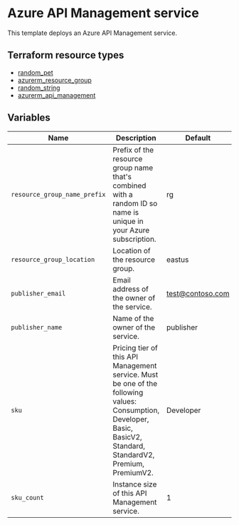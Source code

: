 # Azure API Management service

This template deploys an Azure API Management service.

## Terraform resource types

- [random_pet](https://registry.terraform.io/providers/hashicorp/random/latest/docs/resources/pet)
- [azurerm_resource_group](https://registry.terraform.io/providers/hashicorp/azurerm/latest/docs/resources/resource_group)
- [random_string](https://registry.terraform.io/providers/hashicorp/random/latest/docs/resources/string)
- [azurerm_api_management](https://registry.terraform.io/providers/hashicorp/azurerm/latest/docs/resources/api_management)

## Variables

| Name | Description | Default |
|-|-|-|
| `resource_group_name_prefix` | Prefix of the resource group name that's combined with a random ID so name is unique in your Azure subscription. | rg |
| `resource_group_location` | Location of the resource group. | eastus |
| `publisher_email` | Email address of the owner of the service. | test@contoso.com |
| `publisher_name` | Name of the owner of the service. | publisher |
| `sku` | Pricing tier of this API Management service. Must be one of the following values: Consumption, Developer, Basic, BasicV2, Standard, StandardV2, Premium, PremiumV2. | Developer |
| `sku_count` | Instance size of this API Management service. | 1 |
